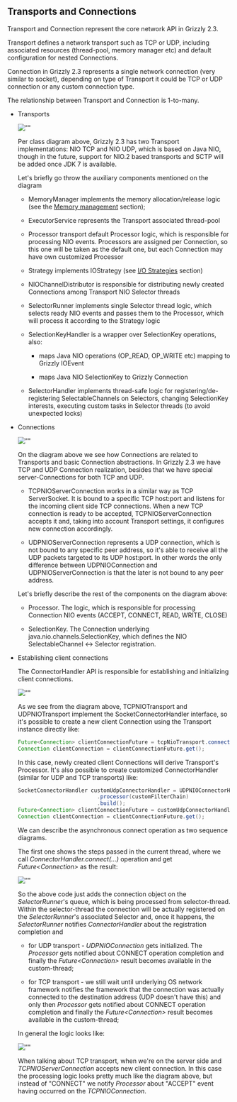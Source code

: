 ## Transports and Connections

Transport and Connection represent the core network API in Grizzly
2.3.

Transport defines a network transport such as TCP or UDP, including
associated resources (thread-pool, memory manager etc) and default
configuration for nested Connections.

Connection in Grizzly 2.3 represents a single network
connection (very similar to socket), depending on type of Transport it
could be TCP or UDP connection or any custom connection type.

The relationship between Transport and Connection is 1-to-many.

- Transports

    ![""](images/coreframework/transport-diagram.png)

    Per class diagram above, Grizzly 2.3 has two Transport
    implementations: NIO TCP and NIO UDP, which is based on Java NIO,
    though in the future, support for NIO.2 based transports and SCTP
    will be added once JDK 7 is available.

    Let's briefly go throw the auxiliary components mentioned on the
    diagram

    -   MemoryManager implements the memory allocation/release logic
        (see the [Memory management](memory.html) section);

    -   ExecutorService represents the Transport associated thread-pool

    -   Processor transport default Processor logic, which is
        responsible for processing NIO events. Processors are assigned
        per Connection, so this one will be taken as the default one,
        but each Connection may have own customized Processor

    -   Strategy implements IOStrategy (see [I/O
        Strategies](iostrategies.html) section)

    -   NIOChannelDistributor is responsible for distributing newly
        created Connections among Transport NIO Selector threads

    -   SelectorRunner implements single Selector thread logic, which
        selects ready NIO events and passes them to the Processor, which
        will process it according to the Strategy logic

    -   SelectionKeyHandler is a wrapper over SelectionKey operations,
        also:

        -   maps Java NIO operations (OP_READ, OP_WRITE etc) mapping
            to Grizzly IOEvent

        -   maps Java NIO SelectionKey to Grizzly Connection

    -   SelectorHandler implements thread-safe logic for
        registering/de-registering SelectableChannels on Selectors,
        changing SelectionKey interests, executing custom tasks in
        Selector threads (to avoid unexpected locks)

-   Connections

    ![""](images/coreframework/connection-diagram.png)

    On the diagram above we see how Connections are related to
    Transports and basic Connection abstractions. In Grizzly
    2.3 we have TCP and UDP Connection realization,
    besides that we have special server-Connections for both TCP and
    UDP.

    -   TCPNIOServerConnection works in a similar way as TCP
        ServerSocket. It is bound to a specific TCP host:port and
        listens for the incoming client side TCP connections. When a new
        TCP connection is ready to be accepted, TCPNIOServerConnection
        accepts it and, taking into account Transport settings, it
        configures new connection accordingly.

    -   UDPNIOServerConnection represents a UDP connection, which is not
        bound to any specific peer address, so it's able to receive all
        the UDP packets targeted to its UDP host:port. In other words
        the only difference between UDPNIOConnection and
        UDPNIOServerConnection is that the later is not bound to any
        peer address.

    Let's briefly describe the rest of the components on the diagram
    above:

    -   Processor. The logic, which is responsible for processing
        Connection NIO events (ACCEPT, CONNECT, READ, WRITE, CLOSE)

    -   SelectionKey. The Connection underlying
        java.nio.channels.SelectionKey, which defines the NIO
        SelectableChannel \<-\> Selector registration.

-   Establishing client connections

    The ConnectorHandler API is responsible for establishing and
    initializing client connections.

    ![""](images/coreframework/connectorhandler-diagram.png)

    As we see from the diagram above, TCPNIOTransport and
    UDPNIOTransport implement the SocketConnectorHandler interface, so
    it's possible to create a new client Connection using the Transport
    instance directly like:

    ```java
    Future<Connection> clientConnectionFuture = tcpNioTransport.connect("grizzly.java.net", 80);
    Connection clientConnection = clientConnectionFuture.get();
    ```

    In this case, newly created client Connections will derive
    Transport's Processor. It's also possible to create customized
    ConnectorHandler (similar for UDP and TCP transports) like:

    ```java
    SocketConnectorHandler customUdpConnectorHandler = UDPNIOConnectorHandler.builder(udpNioTransport)
                             .processor(customFilterChain)
                             .build();
    Future<Connection> clientConnectionFuture = customUdpConnectorHandler.connect("timeserver.com", 3333);
    Connection clientConnection = clientConnectionFuture.get();
    ```

    We can describe the asynchronous connect operation as two sequence
    diagrams.

    The first one shows the steps passed in the current thread, where we
    call *ConnectorHandler.connect(...)* operation and get
    *Future\<Connection\>* as the result:

    ![""](images/coreframework/connectorhandler-seq1.png)

    So the above code just adds the connection object on the
    *SelectorRunner*'s queue, which is being processed from
    selector-thread. Within the selector-thread the connection will be
    actually registered on the *SelectorRunner*'s associated Selector
    and, once it happens, the *SelectorRunner* notifies
    *ConnectorHandler* about the registration completion and

    -   for UDP transport - *UDPNIOConnection* gets initialized. The
        *Processor* gets notified about CONNECT operation completion and
        finally the *Future\<Connection\>* result becomes available in
        the custom-thread;

    -   for TCP transport - we still wait until underlying OS network
        framework notifies the framework that the connection was
        actually connected to the destination address (UDP doesn't have
        this) and only then *Processor* gets notified about CONNECT
        operation completion and finally the *Future\<Connection\>*
        result becomes available in the custom-thread;

    In general the logic looks like:

    ![""](images/coreframework/connectorhandler-seq2.png)

    When talking about TCP transport, when we're on the server side and
    *TCPNIOServerConnection* accepts new client connection. In this case
    the processing logic looks pretty much like the diagram above, but
    instead of "CONNECT" we notify *Processor* about "ACCEPT" event
    having occurred on the *TCPNIOConnection*.


